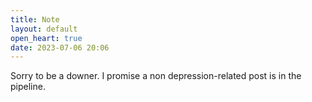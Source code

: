 ```yaml
---
title: Note
layout: default
open_heart: true
date: 2023-07-06 20:06
---
```


Sorry to be a downer. I promise a non depression-related post is in the pipeline.
